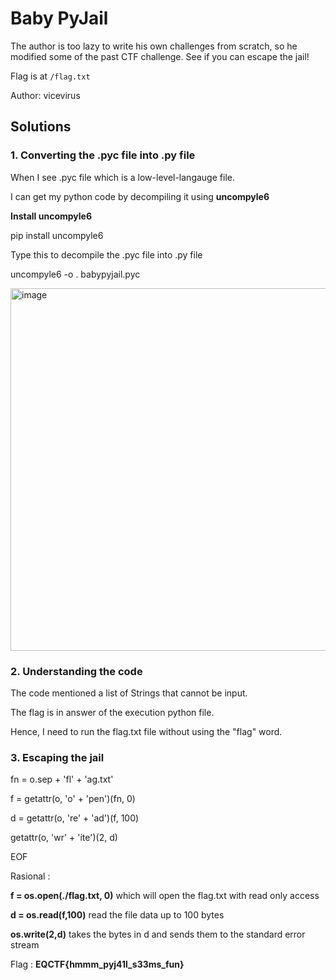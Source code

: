# Baby PyJail

The author is too lazy to write his own challenges from scratch, so he modified some of the past CTF challenge. See if you can escape the jail!

Flag is at `/flag.txt`

Author: vicevirus

## Solutions

### 1. Converting the .pyc file into .py file

When I see .pyc file which is a low-level-langauge file. 

I can get my python code by decompiling it using <b>uncompyle6</b>

<b>Install uncompyle6</b>

pip install uncompyle6

Type this to decompile the .pyc file into .py file

uncompyle6 -o . babypyjail.pyc

<img width="580" alt="image" src="https://github.com/user-attachments/assets/45d63ed2-cefc-4ec1-9c0a-4312c6fcc07f" />

### 2. Understanding the code
The code mentioned a list of Strings that cannot be input. 

The flag is in answer of the execution python file.

Hence, I need to run the flag.txt file without using the "flag" word.


### 3. Escaping the jail

fn = o.sep + 'fl' + 'ag.txt' 

f = getattr(o, 'o' + 'pen')(fn, 0)  

d = getattr(o, 're' + 'ad')(f, 100) 

getattr(o, 'wr' + 'ite')(2, d)  

EOF

Rasional : 

<b>f = os.open(./flag.txt, 0)</b> which will open the flag.txt with read only access

<b>d = os.read(f,100)</b> read the file data up to 100 bytes

<b>os.write(2,d)</b> takes the bytes in d and sends them to the standard error stream


Flag : <b>EQCTF{hmmm_pyj41l_s33ms_fun}</b>
